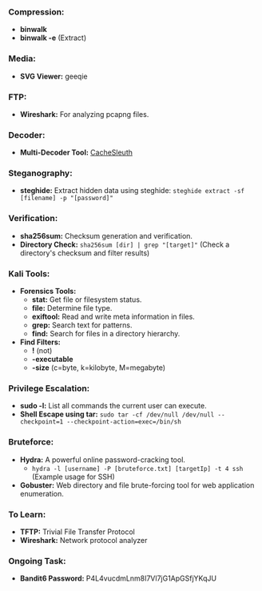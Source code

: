 ### Compression:
- **binwalk**
- **binwalk -e** (Extract)

### Media:
- **SVG Viewer:** geeqie

### FTP:
- **Wireshark:** For analyzing pcapng files.

### Decoder:
- **Multi-Decoder Tool:** [CacheSleuth](https://www.cachesleuth.com/multidecoder/)

### Steganography:
- **steghide:** Extract hidden data using steghide: `steghide extract -sf [filename] -p "[password]"`

### Verification:
- **sha256sum:** Checksum generation and verification.
- **Directory Check:** `sha256sum [dir] | grep "[target]"` (Check a directory's checksum and filter results)

### Kali Tools:
- **Forensics Tools:**
  - **stat:** Get file or filesystem status.
  - **file:** Determine file type.
  - **exiftool:** Read and write meta information in files.
  - **grep:** Search text for patterns.
  - **find:** Search for files in a directory hierarchy.
- **Find Filters:**
  - **!** (not)
  - **-executable**
  - **-size** (c=byte, k=kilobyte, M=megabyte)

### Privilege Escalation:
- **sudo -l:** List all commands the current user can execute.
- **Shell Escape using tar:** `sudo tar -cf /dev/null /dev/null --checkpoint=1 --checkpoint-action=exec=/bin/sh`

### Bruteforce:
- **Hydra:** A powerful online password-cracking tool.
  - `hydra -l [username] -P [bruteforce.txt] [targetIp] -t 4 ssh` (Example usage for SSH)
- **Gobuster:** Web directory and file brute-forcing tool for web application enumeration.

### To Learn:
- **TFTP:** Trivial File Transfer Protocol
- **Wireshark:** Network protocol analyzer

### Ongoing Task:
- **Bandit6 Password:** P4L4vucdmLnm8I7Vl7jG1ApGSfjYKqJU
